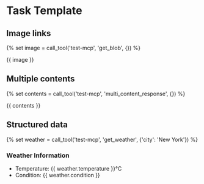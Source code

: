 # Task Template

## Image links

{% set image = call_tool('test-mcp', 'get_blob', {}) %}

{{ image }}

## Multiple contents

{% set contents = call_tool('test-mcp', 'multi_content_response', {}) %}

{{ contents }}

## Structured data

{% set weather = call_tool('test-mcp', 'get_weather', {'city': 'New York'}) %}

### Weather Information
- Temperature: {{ weather.temperature }}°C
- Condition: {{ weather.condition }}